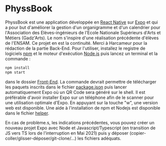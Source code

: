 # PhyssBook
PhyssBook est une application développée en [React Native](https://reactnative.dev) sur [Expo](https://expo.dev) et qui a pour but d'améliorer la gestion d'un organigramme et d'un calendrier pour l'Association des Elèves-ingénieurs de l'Ecole Nationale Supérieurs d'Arts et Métiers (Gadz'Arts).
Le nom s'inspire d'une réalisation précédente d'élèves de l'ENSAM. Ce projet en est la continuité.
Merci à Harcameur pour la rédaction de la partie Back-End.
Pour l'utiliser, installez le registre de logiciels [npm](https://docs.npmjs.com/downloading-and-installing-node-js-and-npm) et le moteur d'exécution [Node.js](nodejs.org) puis lancez un terminal et la commande :
```bash
npm install
npm start
```
dans le dossier [Front-End](/Front-End).
La commande devrait permettre de télécharger les paquets inscrits dans le fichier [package.json](/Front-End/package.json) puis lancer automatiquement Expo où un QR Code sera généré sur le shell.
Il est préférable d'avoir installer Expo sur un téléphone afin de le scanner pour une utilisation optimale d'Expo.
En appuyant sur la touche "w", une version web est disponible.
Une aide à l'installation de npm et Nodejs est disponible dans le fichier [helper](helper.md).

En cas de problème.s, les indications précédentes, vous pouvez créer un nouveau projet Expo avec Node et Javascript/Typescript (en transition de JS vers TS lors de l'interruption en Mai 2021) puis y déposer (copier-coller/glisser-déposer/git-clone/...) les fichiers adéquats.
